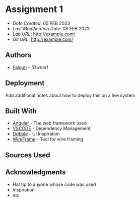 <!--- The following README.md sample file was adapted from https://gist.github.com/PurpleBooth/109311bb0361f32d87a2#file-readme-template-md by Gabriella Mosquera for academic use ---> 
<!--- You may delete any comments in this sample README.md file. If needing to use as a .txt file then simply delete all comments, edit as needed, and save as a README.txt file --->

# Assignment 1

* *Date Created*: 05 FEB 2023
* *Last Modification Date*: 08 FEB 2023
* *Lab URL*: <http://example.com/>
* *Git URL*: <http://example.com/>

## Authors

* [Falgun](fl700637@dal.ca) - *(Owner)*

## Deployment

Add additional notes about how to deploy this on a live system

## Built With

* [Angular](https://angularjs.org/) - The web framework used
* [VSCODE](https://code.visualstudio.com/) - Dependency Management
* [Dribble](https://dribbble.com/) - UI Inspiration
* [WireFrame](https://wireframe.cc/) - Tool for wire framing


## Sources Used



## Acknowledgments

* Hat tip to anyone whose code was used
* Inspiration
* etc

